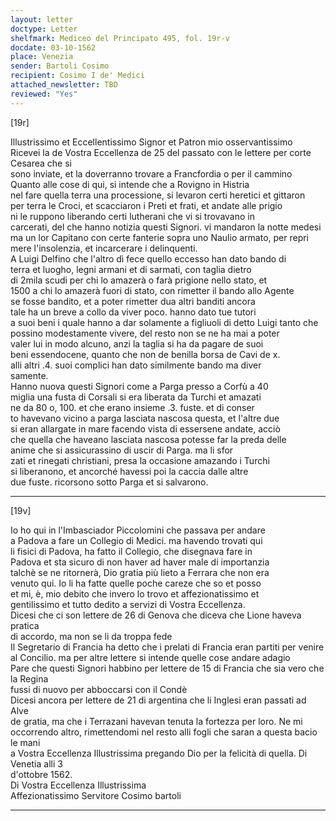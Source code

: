 ```yaml
---
layout: letter
doctype: Letter
shelfmark: Mediceo del Principato 495, fol. 19r-v
docdate: 03-10-1562
place: Venezia
sender: Bartoli Cosimo
recipient: Cosimo I de' Medici
attached_newsletter: TBD
reviewed: "Yes"
---
```


[19r]  
  
  
Illustrissimo et Eccellentissimo Signor et Patron mio osservantissimo  
Ricevei la de Vostra Eccellenza de 25 del passato con le lettere per corte Cesarea che si  
sono inviate, et la doverranno trovare a Francfordia o per il cammino  
Quanto alle cose di qui, si intende che a Rovigno in Histria  
nel fare quella terra una processione, si levaron certi heretici et gittaron  
per terra le Croci, et scacciaron i Preti et frati, et andate alle prigio  
ni le ruppono liberando certi lutherani che vi si trovavano in  
carcerati, del che hanno notizia questi Signori. vi mandaron la notte medesi  
ma un lor Capitano con certe fanterie sopra uno Naulio armato, per repri  
mere l'insolenzia, et incarcerare i delinquenti.  
A Luigi Delfino che l'altro dì fece quello eccesso han dato bando di  
terra et luogho, legni armani et di sarmati, con taglia dietro  
di 2mila scudi per chi lo amazerà o farà prigione nello stato, et  
1500 a chi lo amazerà fuori di stato, con rimetter il bando allo Agente  
se fosse bandito, et a poter rimetter dua altri banditi ancora  
tale ha un breve a collo da viver poco. hanno dato tue tutori  
a suoi beni i quale hanno a dar solamente a figliuoli di detto Luigi tanto che  
possino modestamente vivere, del resto non se ne ha mai a poter  
valer lui in modo alcuno, anzi la taglia si ha da pagare de suoi  
beni essendocene, quanto che non de benilla borsa de Cavi de x.  
alli altri .4. suoi complici han dato similmente bando ma diver  
samente.  
Hanno nuova questi Signori come a Parga presso a Corfù a 40  
miglia una fusta di Corsali si era liberata da Turchi et amazati  
ne da 80 o, 100. et che erano insieme .3. fuste. et di conser  
to havevano vicino a parga lasciata nascosa questa, et l'altre due  
si eran allargate in mare facendo vista di essersene andate, acciò  
che quella che haveano lasciata nascosa potesse far la preda delle  
anime che si assicurassino di uscir di Parga. ma li sfor  
zati et rinegati christiani, presa la occasione amazando i Turchi  
si liberanono, et ancorché havessi poi la caccia dalle altre  
due fuste. ricorsono sotto Parga et si salvarono.  
  
---  

[19v]  
  
  
Io ho qui in l'Imbasciador Piccolomini che passava per andare  
a Padova a fare un Collegio di Medici. ma havendo trovati qui  
li fisici di Padova, ha fatto il Collegio, che disegnava fare in  
Padova et sta sicuro di non haver ad haver male di importanzia  
talchè se ne ritornerà, Dio gratia più lieto a Ferrara che non era  
venuto qui. Io li ha fatte quelle poche careze che so et posso  
et mi, è, mio debito che invero lo trovo et affezionatissimo et  
gentilissimo et tutto dedito a servizi di Vostra Eccellenza.  
Dicesi che ci son lettere de 26 di Genova che diceva che Lione haveva pratica  
di accordo, ma non se li da troppa fede  
Il Segretario di Francia ha detto che i prelati di Francia eran partiti per venire  
al Concilio. ma per altre lettere si intende quelle cose andare adagio  
Pare che questi Signori habbino per lettere de 15 di Francia che sia vero che la Regina  
fussi di nuovo per abboccarsi con il Condè  
Dicesi ancora per lettere de 21 di argentina che li Inglesi eran passati ad Alve  
de gratia, ma che i Terrazani havevan tenuta la fortezza per loro. Ne mi  
occorrendo altro, rimettendomi nel resto alli fogli che saran a questa bacio le mani  
a Vostra Eccellenza Illustrissima pregando Dio per la felicità di quella. Di Venetia alli 3  
d'ottobre 1562.  
Di Vostra Eccellenza Illustrissima  
Affezionatissimo Servitore Cosimo bartoli  
  
---  

